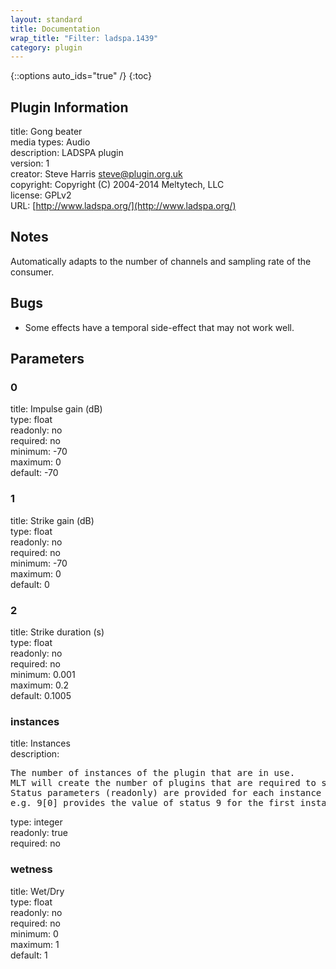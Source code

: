 ```yaml
---
layout: standard
title: Documentation
wrap_title: "Filter: ladspa.1439"
category: plugin
---
```

{::options auto_ids="true" /}
{:toc}

## Plugin Information

title: Gong beater  
media types:
Audio  
description: LADSPA plugin  
version: 1  
creator: Steve Harris <steve@plugin.org.uk>  
copyright: Copyright (C) 2004-2014 Meltytech, LLC  
license: GPLv2  
URL: [http://www.ladspa.org/](http://www.ladspa.org/)  

## Notes

Automatically adapts to the number of channels and sampling rate of the consumer.
## Bugs

* Some effects have a temporal side-effect that may not work well.

## Parameters

### 0

title: Impulse gain (dB)    
type: float  
readonly: no  
required: no  
minimum: -70  
maximum: 0  
default: -70  

### 1

title: Strike gain (dB)    
type: float  
readonly: no  
required: no  
minimum: -70  
maximum: 0  
default: 0  

### 2

title: Strike duration (s)    
type: float  
readonly: no  
required: no  
minimum: 0.001  
maximum: 0.2  
default: 0.1005  

### instances

title: Instances    
description:
<pre>
The number of instances of the plugin that are in use.
MLT will create the number of plugins that are required to support the number of audio channels.
Status parameters (readonly) are provided for each instance and are accessed by specifying the instance number after the identifier (starting at zero).
e.g. 9[0] provides the value of status 9 for the first instance.
</pre>
type: integer  
readonly: true  
required: no  

### wetness

title: Wet/Dry    
type: float  
readonly: no  
required: no  
minimum: 0  
maximum: 1  
default: 1  

